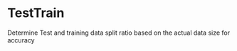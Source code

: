 # TestTrain
Determine Test and training data split ratio based on the actual data size for accuracy
